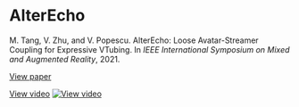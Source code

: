 # AlterEcho

M. Tang, V. Zhu, and V. Popescu. AlterEcho: Loose Avatar-Streamer Coupling for Expressive VTubing. In _IEEE International
Symposium on Mixed and Augmented Reality_, 2021.

[View paper](https://github.com/TigerHix/AlterEcho/blob/main/Paper.pdf)

[View video](https://www.youtube.com/watch?v=KZCb4kvGJVs)
[![View video](https://img.youtube.com/vi/KZCb4kvGJVs/0.jpg)](https://www.youtube.com/watch?v=KZCb4kvGJVs)
